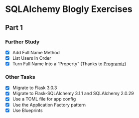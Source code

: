 SQLAlchemy Blogly Exercises
==========================

Part 1
------

### Further Study

- [x] Add Full Name Method
- [x] List Users In Order
- [x] Turn Full Name Into a “Property” (Thanks to [Programiz](https://www.programiz.com/python-programming/property))

### Other Tasks

- [x] Migrate to Flask 3.0.3
- [x] Migrate to Flask-SQLAlchemy 3.1.1 and SQLAlchemy 2.0.29
- [x] Use a TOML file for app config
- [x] Use the Application Factory pattern
- [x] Use Blueprints